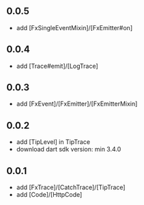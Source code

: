 ## 0.0.5

* add [FxSingleEventMixin]/[FxEmitter#on]

## 0.0.4

* add [Trace#emit]/[LogTrace]


## 0.0.3

* add [FxEvent]/[FxEmitter]/[FxEmitterMixin]


## 0.0.2

* add [TipLevel] in TipTrace
* download dart sdk version: min 3.4.0

## 0.0.1

* add [FxTrace]/[CatchTrace]/[TipTrace]
* add [Code]/[HttpCode]




